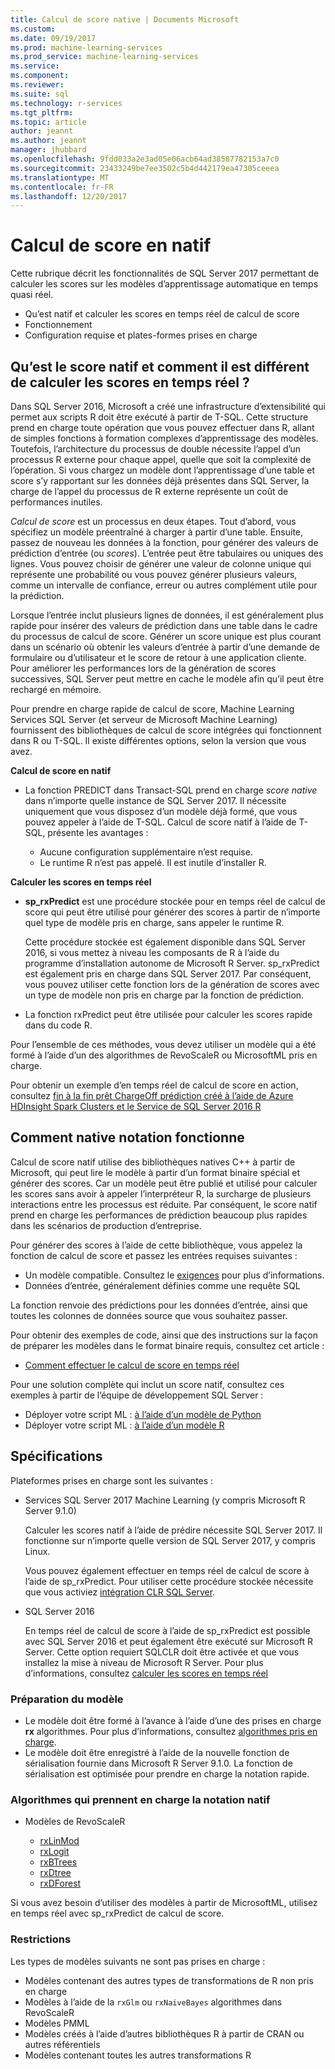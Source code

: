 ```yaml
---
title: Calcul de score native | Documents Microsoft
ms.custom: 
ms.date: 09/19/2017
ms.prod: machine-learning-services
ms.prod_service: machine-learning-services
ms.service: 
ms.component: 
ms.reviewer: 
ms.suite: sql
ms.technology: r-services
ms.tgt_pltfrm: 
ms.topic: article
author: jeannt
ms.author: jeannt
manager: jhubbard
ms.openlocfilehash: 9fdd033a2e3ad05e06acb64ad38587782153a7c0
ms.sourcegitcommit: 23433249be7ee3502c5b4d442179ea47305ceeea
ms.translationtype: MT
ms.contentlocale: fr-FR
ms.lasthandoff: 12/20/2017
---
```

# <a name="native-scoring"></a>Calcul de score en natif

Cette rubrique décrit les fonctionnalités de SQL Server 2017 permettant de calculer les scores sur les modèles d’apprentissage automatique en temps quasi réel.

+ Qu’est natif et calculer les scores en temps réel de calcul de score
+ Fonctionnement
+ Configuration requise et plates-formes prises en charge

## <a name="what-is-native-scoring-and-how-is-it-different-from-realtime-scoring"></a>Qu’est le score natif et comment il est différent de calculer les scores en temps réel ?

Dans SQL Server 2016, Microsoft a créé une infrastructure d’extensibilité qui permet aux scripts R doit être exécuté à partir de T-SQL. Cette structure prend en charge toute opération que vous pouvez effectuer dans R, allant de simples fonctions à formation complexes d’apprentissage des modèles. Toutefois, l’architecture du processus de double nécessite l’appel d’un processus R externe pour chaque appel, quelle que soit la complexité de l’opération. Si vous chargez un modèle dont l’apprentissage d’une table et score s’y rapportant sur les données déjà présentes dans SQL Server, la charge de l’appel du processus de R externe représente un coût de performances inutiles.

_Calcul de score_ est un processus en deux étapes. Tout d’abord, vous spécifiez un modèle préentraîné à charger à partir d’une table. Ensuite, passez de nouveau les données à la fonction, pour générer des valeurs de prédiction d’entrée (ou _scores_). L’entrée peut être tabulaires ou uniques des lignes. Vous pouvez choisir de générer une valeur de colonne unique qui représente une probabilité ou vous pouvez générer plusieurs valeurs, comme un intervalle de confiance, erreur ou autres complément utile pour la prédiction.

Lorsque l’entrée inclut plusieurs lignes de données, il est généralement plus rapide pour insérer des valeurs de prédiction dans une table dans le cadre du processus de calcul de score.  Générer un score unique est plus courant dans un scénario où obtenir les valeurs d’entrée à partir d’une demande de formulaire ou d’utilisateur et le score de retour à une application cliente. Pour améliorer les performances lors de la génération de scores successives, SQL Server peut mettre en cache le modèle afin qu’il peut être rechargé en mémoire.

Pour prendre en charge rapide de calcul de score, Machine Learning Services SQL Server (et serveur de Microsoft Machine Learning) fournissent des bibliothèques de calcul de score intégrées qui fonctionnent dans R ou T-SQL. Il existe différentes options, selon la version que vous avez.

**Calcul de score en natif**

+ La fonction PREDICT dans Transact-SQL prend en charge _score native_ dans n’importe quelle instance de SQL Server 2017. Il nécessite uniquement que vous disposez d’un modèle déjà formé, que vous pouvez appeler à l’aide de T-SQL. Calcul de score natif à l’aide de T-SQL, présente les avantages :

    + Aucune configuration supplémentaire n’est requise.
    + Le runtime R n’est pas appelé. Il est inutile d’installer R.

**Calculer les scores en temps réel**

+ **sp_rxPredict** est une procédure stockée pour en temps réel de calcul de score qui peut être utilisé pour générer des scores à partir de n’importe quel type de modèle pris en charge, sans appeler le runtime R.

  Cette procédure stockée est également disponible dans SQL Server 2016, si vous mettez à niveau les composants de R à l’aide du programme d’installation autonome de Microsoft R Server. sp_rxPredict est également pris en charge dans SQL Server 2017. Par conséquent, vous pouvez utiliser cette fonction lors de la génération de scores avec un type de modèle non pris en charge par la fonction de prédiction.

+ La fonction rxPredict peut être utilisée pour calculer les scores rapide dans du code R.

Pour l’ensemble de ces méthodes, vous devez utiliser un modèle qui a été formé à l’aide d’un des algorithmes de RevoScaleR ou MicrosoftML pris en charge.

Pour obtenir un exemple d’en temps réel de calcul de score en action, consultez [fin à la fin prêt ChargeOff prédiction créé à l’aide de Azure HDInsight Spark Clusters et le Service de SQL Server 2016 R](https://blogs.msdn.microsoft.com/rserver/2017/06/29/end-to-end-loan-chargeoff-prediction-built-using-azure-hdinsight-spark-clusters-and-sql-server-2016-r-service/)

## <a name="how-native-scoring-works"></a>Comment native notation fonctionne

Calcul de score natif utilise des bibliothèques natives C++ à partir de Microsoft, qui peut lire le modèle à partir d’un format binaire spécial et générer des scores. Car un modèle peut être publié et utilisé pour calculer les scores sans avoir à appeler l’interpréteur R, la surcharge de plusieurs interactions entre les processus est réduite. Par conséquent, le score natif prend en charge les performances de prédiction beaucoup plus rapides dans les scénarios de production d’entreprise.

Pour générer des scores à l’aide de cette bibliothèque, vous appelez la fonction de calcul de score et passez les entrées requises suivantes :

+ Un modèle compatible. Consultez le [exigences](#Requirements) pour plus d’informations.
+ Données d’entrée, généralement définies comme une requête SQL

La fonction renvoie des prédictions pour les données d’entrée, ainsi que toutes les colonnes de données source que vous souhaitez passer.

Pour obtenir des exemples de code, ainsi que des instructions sur la façon de préparer les modèles dans le format binaire requis, consultez cet article :

+ [Comment effectuer le calcul de score en temps réel](r/how-to-do-realtime-scoring.md)

Pour une solution complète qui inclut un score natif, consultez ces exemples à partir de l’équipe de développement SQL Server :

+ Déployer votre script ML : [à l’aide d’un modèle de Python](https://microsoft.github.io/sql-ml-tutorials/python/rentalprediction/step/3.html)
+ Déployer votre script ML : [à l’aide d’un modèle R](https://microsoft.github.io/sql-ml-tutorials/R/rentalprediction/step/3.html)

## <a name="requirements"></a>Spécifications

Plateformes prises en charge sont les suivantes :

+ Services SQL Server 2017 Machine Learning (y compris Microsoft R Server 9.1.0)
    
    Calculer les scores natif à l’aide de prédire nécessite SQL Server 2017.
    Il fonctionne sur n’importe quelle version de SQL Server 2017, y compris Linux.

    Vous pouvez également effectuer en temps réel de calcul de score à l’aide de sp_rxPredict. Pour utiliser cette procédure stockée nécessite que vous activiez [intégration CLR SQL Server](https://docs.microsoft.com/dotnet/framework/data/adonet/sql/introduction-to-sql-server-clr-integration).

+ SQL Server 2016

   En temps réel de calcul de score à l’aide de sp_rxPredict est possible avec SQL Server 2016 et peut également être exécuté sur Microsoft R Server. Cette option requiert SQLCLR doit être activée et que vous installez la mise à niveau de Microsoft R Server.
   Pour plus d’informations, consultez [calculer les scores en temps réel](Real-time-scoring.md)

### <a name="model-preparation"></a>Préparation du modèle

+ Le modèle doit être formé à l’avance à l’aide d’une des prises en charge **rx** algorithmes. Pour plus d’informations, consultez [algorithmes pris en charge](#bkmk_native_supported_algos).
+ Le modèle doit être enregistré à l’aide de la nouvelle fonction de sérialisation fournie dans Microsoft R Server 9.1.0. La fonction de sérialisation est optimisée pour prendre en charge la notation rapide.

### <a name="bkmk_native_supported_algos"></a>Algorithmes qui prennent en charge la notation natif

+ Modèles de RevoScaleR

  + [rxLinMod](https://docs.microsoft.com/r-server/r-reference/revoscaler/rxlinmod)
  + [rxLogit](https://docs.microsoft.com/r-server/r-reference/revoscaler/rxlogit)
  + [rxBTrees](https://docs.microsoft.com/r-server/r-reference/revoscaler/rxbtrees)
  + [rxDtree](https://docs.microsoft.com/r-server/r-reference/revoscaler/rxdtree)
  + [rxDForest](https://docs.microsoft.com/r-server/r-reference/revoscaler/rxdforest)

Si vous avez besoin d’utiliser des modèles à partir de MicrosoftML, utilisez en temps réel avec sp_rxPredict de calcul de score.

### <a name="restrictions"></a>Restrictions

Les types de modèles suivants ne sont pas prises en charge :

+ Modèles contenant des autres types de transformations de R non pris en charge
+ Modèles à l’aide de la `rxGlm` ou `rxNaiveBayes` algorithmes dans RevoScaleR
+ Modèles PMML
+ Modèles créés à l’aide d’autres bibliothèques R à partir de CRAN ou autres référentiels
+ Modèles contenant toutes les autres transformations R
